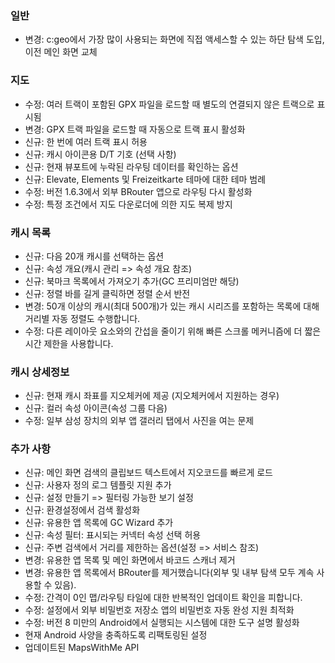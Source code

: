 ### 일반
- 변경: c:geo에서 가장 많이 사용되는 화면에 직접 액세스할 수 있는 하단 탐색 도입, 이전 메인 화면 교체

### 지도
- 수정: 여러 트랙이 포함된 GPX 파일을 로드할 때 별도의 연결되지 않은 트랙으로 표시됨
- 변경: GPX 트랙 파일을 로드할 때 자동으로 트랙 표시 활성화
- 신규: 한 번에 여러 트랙 표시 허용
- 신규: 캐시 아이콘용 D/T 기호 (선택 사항)
- 신규: 현재 뷰포트에 누락된 라우팅 데이터를 확인하는 옵션
- 신규: Elevate, Elements 및 Freizeitkarte 테마에 대한 테마 범례
- 수정: 버전 1.6.3에서 외부 BRouter 앱으로 라우팅 다시 활성화
- 수정: 특정 조건에서 지도 다운로더에 의한 지도 복제 방지

### 캐시 목록
- 신규: 다음 20개 캐시를 선택하는 옵션
- 신규: 속성 개요(캐시 관리 => 속성 개요 참조)
- 신규: 북마크 목록에서 가져오기 추가(GC 프리미엄만 해당)
- 신규: 정렬 바를 길게 클릭하면 정렬 순서 반전
- 변경: 50개 이상의 캐시(최대 500개)가 있는 캐시 시리즈를 포함하는 목록에 대해 거리별 자동 정렬도 수행합니다.
- 수정: 다른 레이아웃 요소와의 간섭을 줄이기 위해 빠른 스크롤 메커니즘에 더 짧은 시간 제한을 사용합니다.

### 캐시 상세정보
- 신규: 현재 캐시 좌표를 지오체커에 제공 (지오체커에서 지원하는 경우)
- 신규: 컬러 속성 아이콘(속성 그룹 다음)
- 수정: 일부 삼성 장치의 외부 앱 갤러리 탭에서 사진을 여는 문제

### 추가 사항
- 신규: 메인 화면 검색의 클립보드 텍스트에서 지오코드를 빠르게 로드
- 신규: 사용자 정의 로그 템플릿 지원 추가
- 신규: 설정 만들기 => 필터링 가능한 보기 설정
- 신규: 환경설정에서 검색 활성화
- 신규: 유용한 앱 목록에 GC Wizard 추가
- 신규: 속성 필터: 표시되는 커넥터 속성 선택 허용
- 신규: 주변 검색에서 거리를 제한하는 옵션(설정 => 서비스 참조)
- 변경: 유용한 앱 목록 및 메인 화면에서 바코드 스캐너 제거
- 변경: 유용한 앱 목록에서 BRouter를 제거했습니다(외부 및 내부 탐색 모두 계속 사용할 수 있음).
- 수정: 간격이 0인 맵/라우팅 타일에 대한 반복적인 업데이트 확인을 피합니다.
- 수정: 설정에서 외부 비밀번호 저장소 앱의 비밀번호 자동 완성 지원 최적화
- 수정: 버전 8 미만의 Android에서 실행되는 시스템에 대한 도구 설명 활성화
- 현재 Android 사양을 충족하도록 리팩토링된 설정
- 업데이트된 MapsWithMe API

